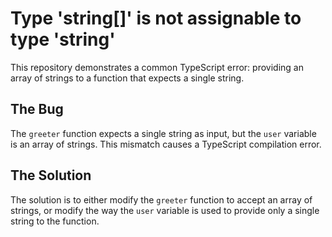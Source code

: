 # Type 'string[]' is not assignable to type 'string'
This repository demonstrates a common TypeScript error: providing an array of strings to a function that expects a single string.

## The Bug
The `greeter` function expects a single string as input, but the `user` variable is an array of strings. This mismatch causes a TypeScript compilation error.

## The Solution
The solution is to either modify the `greeter` function to accept an array of strings, or modify the way the `user` variable is used to provide only a single string to the function.